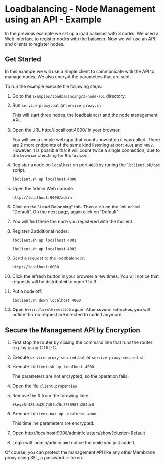 # Loadbalancing - Node Management using an API - Example

In the previous example we set up a load balancer with 3 nodes. We used a Web interface to register nodes with the balancer. Now we will use an API and clients to register nodes.    


## Get Started 

In this example we will use a simple client to communicate with the API to manage nodes. We also encrypt the parameters
that are sent.

To run the example execute the following steps:

1. Go to the `examples/loadbalancing/3-node-api` directory.

2. Run `service-proxy.bat` or `service-proxy.sh`

   This will start three nodes, the loadbalancer and the node management API.

3. Open the URL http://localhost:4000/ in your browser.

    You will see a simple web app that counts how often it was called. There are 2 more endpoints of the same kind listening at port `4001` and `4002`. However, it is possible that it will count twice a single connection, due to the browser checking for the favicon.

4. Register a node on `localhost` on port `4000` by runing the `lbclient.sh/bat` script.

    `lbclient.sh up localhost 4000`

5. Open the Admin Web console. 

    `http://localhost:9000/admin`

6. Click on the "Load Balancing" tab. Then click on the link called "Default". On the next page, again click on "Default".

7. You will find there the node you registered with the lbclient.

8. Register 2 additional nodes:

   `lbclient.sh up localhost 4001`
   
   `lbclient.sh up localhost 4002`

10. Send a request to the loadbalancer: 

    `http://localhost:8080`

11. Click the refresh button in your browser a few times. You will notice that requests will be distributed to node 1 to 3.

12. Put a node off:

    `lbclient.sh down localhost 4000`

13. Open `http://localhost:8080` again. After several refreshes, you will notice that no request are directed to node 1 anymore.  



## Secure the Management API by Encryption 

1. First stop the router by closing the command line that runs the router e.g. by using CTRL-C.

2. Execute `service-proxy-secured.bat` or `service-proxy-secured.sh`

3. Execute `lbclient.sh up localhost 4000`

    The parameters are not encrypted, so the operation fails.

4. Open the file `client.properties`

5. Remove the # from the following line:

    `#key=6f488a642b740fb70c5250987a284dc0`

6. Execute `lbclient.bat up localhost 4000`

    This time the parameters are encrypted.

7. Open http://localhost:9000/admin/clusters/show?cluster=Default

8. Login with admin/admin and notice the node you just added.


Of course, you can protect the management API like any other Membrane proxy using SSL, a password or token.